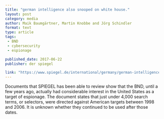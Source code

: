 ```yaml
---
title: "german intelligence also snooped on white house."
layout: post
category: media
author: Maik Baumgärtner, Martin Knobbe and Jörg Schindler
format: text
type: article
tags: 
 - BND
 - cybersecurity
 - espionage

published_date: 2017-06-22
publisher: der spiegel

link: "https://www.spiegel.de/international/germany/german-intelligence-also-snooped-on-white-house-a-1153592.html"
---
```


Documents that SPIEGEL has been able to review show that the BND, until a few
years ago, actually had considerable interest in the United States as a target
of espionage. The document states that just under 4,000 search terms, or
selectors, were directed against American targets between 1998 and 2006. It is
unknown whether they continued to be used after those dates.
